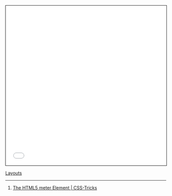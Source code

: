 <iframe
  src="../CSS/html-tags-and-attributes.html"
  style="width: 100%; height: 500px; border: 1px solid #000; overflow: hidden"
  title="001-Layouts.html"
></iframe>

<a href="./CSS/html-tags-and-attributes.html" target="_blank">Layouts</a>

---

1. [The HTML5 meter Element | CSS-Tricks](https://css-tricks.com/html5-meter-element/)
